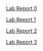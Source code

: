
[Lab Report 0](lab-report-1-week-0.md)

[Lab Report 1](lab-report-1.md)

[Lab Report 2](lab-report-2.md)

[Lab Report 3](lab-report-3-week-5.md)

